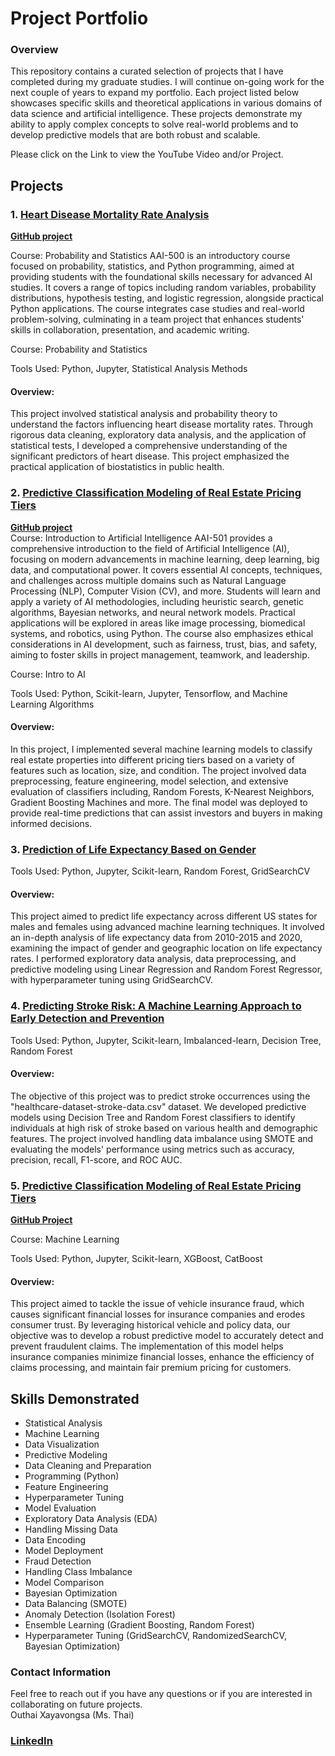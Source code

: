 # Project Portfolio
### Overview
This repository contains a curated selection of projects that I have completed during my graduate studies. I will continue on-going work for the next couple of years to expand my portfolio. Each project listed below showcases specific skills and theoretical applications in various domains of data science and artificial intelligence. These projects demonstrate my ability to apply complex concepts to solve real-world problems and to develop predictive models that are both robust and scalable.

Please click on the Link to view the YouTube Video and/or Project.

## Projects
### 1. <a href="https://youtu.be/60hwrqdN15Y">**Heart Disease Mortality Rate Analysis**</a><br>
<a href="https://github.com/oxayavongsa/projects/tree/Heart-Disease-Mortality-Rate---Probability-%26-Statistics">**GitHub project**</a><be>

Course: Probability and Statistics
AAI-500 is an introductory course focused on probability, statistics, and Python programming, aimed at providing students with the foundational skills necessary for advanced AI studies. It covers a range of topics including random variables, probability distributions, hypothesis testing, and logistic regression, alongside practical Python applications. The course integrates case studies and real-world problem-solving, culminating in a team project that enhances students' skills in collaboration, presentation, and academic writing.

Course: Probability and Statistics

Tools Used: Python, Jupyter, Statistical Analysis Methods

#### Overview:
This project involved statistical analysis and probability theory to understand the factors influencing heart disease mortality rates. Through rigorous data cleaning, exploratory data analysis, and the application of statistical tests, I developed a comprehensive understanding of the significant predictors of heart disease. This project emphasized the practical application of biostatistics in public health.

### 2. <a href="https://youtu.be/emlKCF9z5Bo">**Predictive Classification Modeling of Real Estate Pricing Tiers**</a><br>
<a href="https://github.com/oxayavongsa/projects/tree/Real-Estate-Pricing-Tier---Intro-to-AI">**GitHub project**</a><br>
Course: Introduction to Artificial Intelligence
AAI-501 provides a comprehensive introduction to the field of Artificial Intelligence (AI), focusing on modern advancements in machine learning, deep learning, big data, and computational power. It covers essential AI concepts, techniques, and challenges across multiple domains such as Natural Language Processing (NLP), Computer Vision (CV), and more. Students will learn and apply a variety of AI methodologies, including heuristic search, genetic algorithms, Bayesian networks, and neural network models. Practical applications will be explored in areas like image processing, biomedical systems, and robotics, using Python. The course also emphasizes ethical considerations in AI development, such as fairness, trust, bias, and safety, aiming to foster skills in project management, teamwork, and leadership.

Course: Intro to AI

Tools Used: Python, Scikit-learn, Jupyter, Tensorflow, and Machine Learning Algorithms

#### Overview:
In this project, I implemented several machine learning models to classify real estate properties into different pricing tiers based on a variety of features such as location, size, and condition. The project involved data preprocessing, feature engineering, model selection, and extensive evaluation of classifiers including, Random Forests, K-Nearest Neighbors, Gradient Boosting Machines and more. The final model was deployed to provide real-time predictions that can assist investors and buyers in making informed decisions.

### 3. <a href="https://github.com/oxayavongsa/projects/tree/U.S-Life-Expectancy-Prediction---Male-vs-Female">Prediction of Life Expectancy Based on Gender</a>

Tools Used: Python, Jupyter, Scikit-learn, Random Forest, GridSearchCV

#### Overview:
This project aimed to predict life expectancy across different US states for males and females using advanced machine learning techniques. It involved an in-depth analysis of life expectancy data from 2010-2015 and 2020, examining the impact of gender and geographic location on life expectancy rates. I performed exploratory data analysis, data preprocessing, and predictive modeling using Linear Regression and Random Forest Regressor, with hyperparameter tuning using GridSearchCV.

### 4. <a href="https://github.com/oxayavongsa/projects/tree/Predicting-Stroke-Risk-for-Early-Detection">Predicting Stroke Risk: A Machine Learning Approach to Early Detection and Prevention</a>

Tools Used: Python, Jupyter, Scikit-learn, Imbalanced-learn, Decision Tree, Random Forest

#### Overview:
The objective of this project was to predict stroke occurrences using the "healthcare-dataset-stroke-data.csv" dataset. We developed predictive models using Decision Tree and Random Forest classifiers to identify individuals at high risk of stroke based on various health and demographic features. The project involved handling data imbalance using SMOTE and evaluating the models' performance using metrics such as accuracy, precision, recall, F1-score, and ROC AUC.

### 5. <a href="https://www.youtube.com/watch?v=TztlKFz5VXU">**Predictive Classification Modeling of Real Estate Pricing Tiers**</a><br>
<a href="https://github.com/oxayavongsa/projects/tree/Vehicle-Insurance-Fraud-Detection---Machine-Learning">**GitHub Project**</a><br>

Course: Machine Learning

Tools Used: Python, Jupyter, Scikit-learn, XGBoost, CatBoost

#### Overview:
This project aimed to tackle the issue of vehicle insurance fraud, which causes significant financial losses for insurance companies and erodes consumer trust. By leveraging historical vehicle and policy data, our objective was to develop a robust predictive model to accurately detect and prevent fraudulent claims. The implementation of this model helps insurance companies minimize financial losses, enhance the efficiency of claims processing, and maintain fair premium pricing for customers.

## Skills Demonstrated
* Statistical Analysis
* Machine Learning
* Data Visualization
* Predictive Modeling
* Data Cleaning and Preparation
* Programming (Python)
* Feature Engineering
* Hyperparameter Tuning
* Model Evaluation
* Exploratory Data Analysis (EDA)
* Handling Missing Data
* Data Encoding
* Model Deployment
* Fraud Detection
* Handling Class Imbalance
* Model Comparison
* Bayesian Optimization
* Data Balancing (SMOTE)
* Anomaly Detection (Isolation Forest)
* Ensemble Learning (Gradient Boosting, Random Forest)
* Hyperparameter Tuning (GridSearchCV, RandomizedSearchCV, Bayesian Optimization)

### Contact Information
Feel free to reach out if you have any questions or if you are interested in collaborating on future projects.<br>
Outhai Xayavongsa (Ms. Thai)
### [LinkedIn](https://www.linkedin.com/in/oxayavongsa/)
